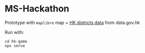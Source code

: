 # MS-Hackathon

Prototype with `maplibre` map + [HK districts data](https://data.gov.hk/en-data/dataset/hk-had-json1-hong-kong-administrative-boundaries/resource/706ed666-8f6c-4869-8c18-b74f863a5d22) from data.gov.hk

Run with:
```
cd hk-game
npx serve
```